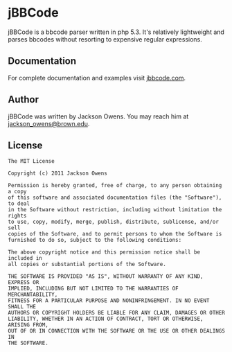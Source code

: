 jBBCode
=======

jBBCode is a bbcode parser written in php 5.3. It's relatively lightweight and parses
bbcodes without resorting to expensive regular expressions.

Documentation
-------------

For complete documentation and examples visit [jbbcode.com](http://jbbcode.com).

Author
------

jBBCode was written by Jackson Owens. You may reach him at [jackson_owens@brown.edu](mailto:jackson_owens@brown.edu).

License
-------

    The MIT License

    Copyright (c) 2011 Jackson Owens

    Permission is hereby granted, free of charge, to any person obtaining a copy
    of this software and associated documentation files (the "Software"), to deal
    in the Software without restriction, including without limitation the rights
    to use, copy, modify, merge, publish, distribute, sublicense, and/or sell
    copies of the Software, and to permit persons to whom the Software is
    furnished to do so, subject to the following conditions:

    The above copyright notice and this permission notice shall be included in
    all copies or substantial portions of the Software.

    THE SOFTWARE IS PROVIDED "AS IS", WITHOUT WARRANTY OF ANY KIND, EXPRESS OR
    IMPLIED, INCLUDING BUT NOT LIMITED TO THE WARRANTIES OF MERCHANTABILITY,
    FITNESS FOR A PARTICULAR PURPOSE AND NONINFRINGEMENT. IN NO EVENT SHALL THE
    AUTHORS OR COPYRIGHT HOLDERS BE LIABLE FOR ANY CLAIM, DAMAGES OR OTHER
    LIABILITY, WHETHER IN AN ACTION OF CONTRACT, TORT OR OTHERWISE, ARISING FROM,
    OUT OF OR IN CONNECTION WITH THE SOFTWARE OR THE USE OR OTHER DEALINGS IN
    THE SOFTWARE.
